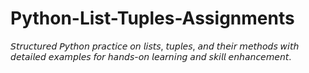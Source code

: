 # Python-List-Tuples-Assignments
𝘚𝘵𝘳𝘶𝘤𝘵𝘶𝘳𝘦𝘥 𝘗𝘺𝘵𝘩𝘰𝘯 𝘱𝘳𝘢𝘤𝘵𝘪𝘤𝘦 𝘰𝘯 𝘭𝘪𝘴𝘵𝘴, 𝘵𝘶𝘱𝘭𝘦𝘴, 𝘢𝘯𝘥 𝘵𝘩𝘦𝘪𝘳 𝘮𝘦𝘵𝘩𝘰𝘥𝘴 𝘸𝘪𝘵𝘩 𝘥𝘦𝘵𝘢𝘪𝘭𝘦𝘥 𝘦𝘹𝘢𝘮𝘱𝘭𝘦𝘴 𝘧𝘰𝘳 𝘩𝘢𝘯𝘥𝘴-𝘰𝘯 𝘭𝘦𝘢𝘳𝘯𝘪𝘯𝘨 𝘢𝘯𝘥 𝘴𝘬𝘪𝘭𝘭 𝘦𝘯𝘩𝘢𝘯𝘤𝘦𝘮𝘦𝘯𝘵.

